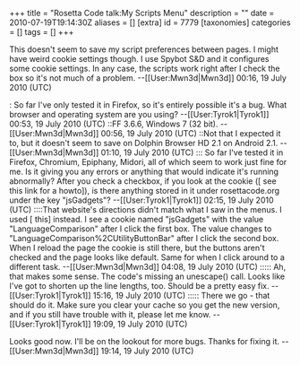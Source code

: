 +++
title = "Rosetta Code talk:My Scripts Menu"
description = ""
date = 2010-07-19T19:14:30Z
aliases = []
[extra]
id = 7779
[taxonomies]
categories = []
tags = []
+++

This doesn't seem to save my script preferences between pages. I might have weird cookie settings though. I use Spybot S&D and it configures some cookie settings. In any case, the scripts work right after I check the box so it's not much of a problem. --[[User:Mwn3d|Mwn3d]] 00:16, 19 July 2010 (UTC)

: So far I've only tested it in Firefox, so it's entirely possible it's a bug.  What browser and operating system are you using?  --[[User:Tyrok1|Tyrok1]] 00:53, 19 July 2010 (UTC)
::FF 3.6.6, Windows 7 (32 bit). --[[User:Mwn3d|Mwn3d]] 00:56, 19 July 2010 (UTC)
::Not that I expected it to, but it doesn't seem to save on Dolphin Browser HD 2.1 on Android 2.1. --[[User:Mwn3d|Mwn3d]] 01:10, 19 July 2010 (UTC)
::: So far I've tested it in Firefox, Chromium, Epiphany, Midori, all of which seem to work just fine for me.  Is it giving you any errors or anything that would indicate it's running abnormally?  After you check a checkbox, if you look at the cookie ([ see this link for a howto]), is there anything stored in it under rosettacode.org under the key "jsGadgets"?  --[[User:Tyrok1|Tyrok1]] 02:15, 19 July 2010 (UTC)
::::That website's directions didn't match what I saw in the menus. I used [ this] instead. I see a cookie named "jsGadgets" with the value "LanguageComparison" after I click the first box. The value changes to "LanguageComparison%2CUtilityButtonBar" after I click the second box. When I reload the page the cookie is still there, but the buttons aren't checked and the page looks like default. Same for when I click around to a different task. --[[User:Mwn3d|Mwn3d]] 04:08, 19 July 2010 (UTC)
::::: Ah, that makes some sense.  The code's missing an unescape() call.  Looks like I've got to shorten up the line lengths, too.  Should be a pretty easy fix.  --[[User:Tyrok1|Tyrok1]] 15:16, 19 July 2010 (UTC)
::::: There we go - that should do it.  Make sure you clear your cache so you get the new version, and if you still have trouble with it, please let me know.  --[[User:Tyrok1|Tyrok1]] 19:09, 19 July 2010 (UTC)

Looks good now. I'll be on the lookout for more bugs. Thanks for fixing it. --[[User:Mwn3d|Mwn3d]] 19:14, 19 July 2010 (UTC)
